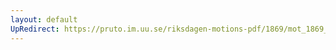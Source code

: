 ```yaml
---
layout: default
UpRedirect: https://pruto.im.uu.se/riksdagen-motions-pdf/1869/mot_1869__fk__29/mot_1869__fk__29-001.pdf
---
```

